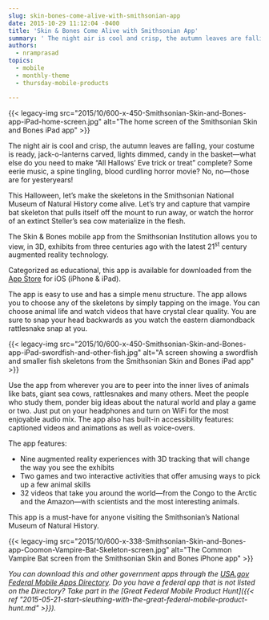 ```yaml
---
slug: skin-bones-come-alive-with-smithsonian-app
date: 2015-10-29 11:12:04 -0400
title: 'Skin & Bones Come Alive with Smithsonian App'
summary: ' The night air is cool and crisp, the autumn leaves are falling, your costume is ready, jack-o-lanterns carved, lights dimmed, candy in the basket&mdash;what else do you need to make &#8220;All Hallows’ Eve trick or treat&#8221; complete? Some eerie music, a spine'
authors:
  - nramprasad
topics:
  - mobile
  - monthly-theme
  - thursday-mobile-products

---
```


{{< legacy-img src="2015/10/600-x-450-Smithsonian-Skin-and-Bones-app-iPad-home-screen.jpg" alt="The home screen of the Smithsonian Skin and Bones iPad app" >}}

The night air is cool and crisp, the autumn leaves are falling, your costume is ready, jack-o-lanterns carved, lights dimmed, candy in the basket—what else do you need to make &#8220;All Hallows’ Eve trick or treat&#8221; complete? Some eerie music, a spine tingling, blood curdling horror movie? No, no—those are for yesteryears!

This Halloween, let’s make the skeletons in the Smithsonian National Museum of Natural History come alive. Let’s try and capture that vampire bat skeleton that pulls itself off the mount to run away, or watch the horror of an extinct Steller&#8217;s sea cow materialize in the flesh.

The Skin & Bones mobile app from the Smithsonian Institution allows you to view, in 3D, exhibits from three centuries ago with the latest 21<sup>st</sup> century augmented reality technology.

Categorized as educational, this app is available for downloaded from the [App Store](https://itunes.apple.com/us/app/skin-bones/id929733243?ls=1&mt=8) for iOS (iPhone & iPad).

The app is easy to use and has a simple menu structure. The app allows you to choose any of the skeletons by simply tapping on the image. You can choose animal life and watch videos that have crystal clear quality. You are sure to snap your head backwards as you watch the eastern diamondback rattlesnake snap at you.

{{< legacy-img src="2015/10/600-x-450-Smithsonian-Skin-and-Bones-app-iPad-swordfish-and-other-fish.jpg" alt="A screen showing a swordfish and smaller fish skeletons from the Smithsonian Skin and Bones iPad app" >}}

Use the app from wherever you are to peer into the inner lives of animals like bats, giant sea cows, rattlesnakes and many others. Meet the people who study them, ponder big ideas about the natural world and play a game or two. Just put on your headphones and turn on WiFi for the most enjoyable audio mix. The app also has built-in accessibility features: captioned videos and animations as well as voice-overs.

The app features:

  * Nine augmented reality experiences with 3D tracking that will change the way you see the exhibits
  * Two games and two interactive activities that offer amusing ways to pick up a few animal skills
  * 32 videos that take you around the world—from the Congo to the Arctic and the Amazon—with scientists and the most interesting animals.

This app is a must-have for anyone visiting the Smithsonian’s National Museum of Natural History.

{{< legacy-img src="2015/10/600-x-338-Smithsonian-Skin-and-Bones-app-Coomon-Vampire-Bat-Skeleton-screen.jpg" alt="The Common Vampire Bat screen from the Smithsonian Skin and Bones iPhone app" >}}

_You can download this and other government apps through the [USA.gov Federal Mobile Apps Directory](https://www.usa.gov/mobile-apps). Do you have a federal app that is not listed on the Directory? Take part in the [Great Federal Mobile Product Hunt]({{< ref "2015-05-21-start-sleuthing-with-the-great-federal-mobile-product-hunt.md" >}})._
